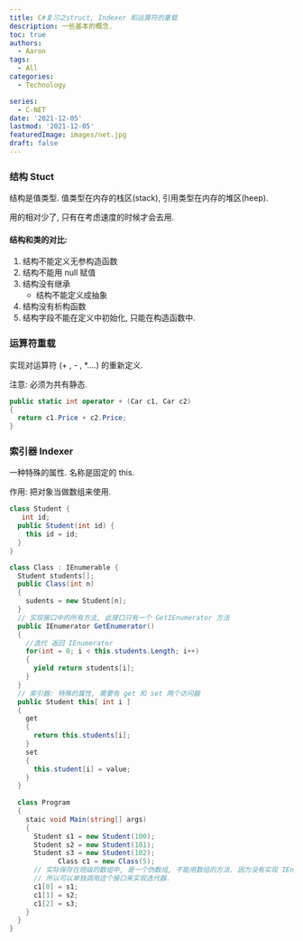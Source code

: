 ```yaml
---
title: C#复习之struct, Indexer 和运算符的重载
description: 一些基本的概念.
toc: true
authors:
  - Aaron
tags:
  - All
categories:
  - Technology

series:
  - C-NET
date: '2021-12-05'
lastmod: '2021-12-05'
featuredImage: images/net.jpg
draft: false
---
```


### 结构 Stuct

结构是值类型. 值类型在内存的栈区(stack), 引用类型在内存的堆区(heep).

用的相对少了, 只有在考虑速度的时候才会去用.

#### 结构和类的对比:

1. 结构不能定义无参构造函数
2. 结构不能用 null 赋值
3. 结构没有继承
   - 结构不能定义成抽象
4. 结构没有析构函数
5. 结构字段不能在定义中初始化, 只能在构造函数中.

### 运算符重载

实现对运算符 (+ , - , *....) 的重新定义.

注意: 必须为共有静态.

```c#
public static int operator + (Car c1, Car c2)
{
  return c1.Price + c2.Price;
}
```

### 索引器 Indexer

一种特殊的属性. 名称是固定的 this.

作用: 把对象当做数组来使用.

```C#
class Student {
   int id;
  public Student(int id) {
    this id = id;
  }
}

class Class : IEnumerable {
  Student students[];
  public Class(int n)
  {
    sudents = new Student[n];
  }
  // 实现接口中的所有方法, 此接口只有一个 GetIEnumerator 方法
  public IEnumerator GetEnumerator()
  {
    //迭代 返回 IEnumerator
    for(int = 0; i < this.students.Length; i++) 
    {
      yield return students[i];
    }
  }
  // 索引器: 特殊的属性, 需要有 get 和 set 两个访问器
  public Student this[ int i ]
  {
    get
    {
      return this.students[i];
    }
    set
    {
      this.student[i] = value;
    }
  }
  
  class Program 
  {
    staic void Main(string[] args)
    {
      Student s1 = new Student(100);
      Student s2 = new Student(101);
      Student s3 = new Student(102);
			Class c1 = new Class(5);
      // 实际保存在班级的数组中, 是一个伪数组, 不能用数组的方法. 因为没有实现 IEnumerable 这个接口
      // 所以可以单独调用这个接口来实现迭代器.
      c1[0] = s1;
      c1[1] = s2;
      c1[2] = s3;
    }
  }
}
```